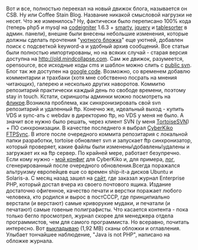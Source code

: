 Вот и все, полностью переехал на новый движок блога, называется он CSB. Ну или Coffee Stain Blog. Название никакой смысловой нагрузки не несет. Что же изменилось? Ну, фактически было переписано 100% кода (теперь php5 и mysql на <a href="http://codeigniter.com/">codeigniter</a> 1.6.3 + <a href="http://www.smarty.net/">smarty</a>, <a href="http://jquery.com">jquery</a> и <a href="http://tablesorter.com">tablesorter</a> в админ. панели), внешне были внесены небольшие изменения, которые должны сделать прочтения "<a href="http://lurkmore.ru/Блог">уютного бложка</a>" еще уютней, добавлен поиск с подсветкой keyword-а и удобный архив сообщений. Все статьи были полностью импортированы, но на всяких случай - старая версия доступна на <a href="http://old.mindcollapse.com">http://old.mindcollapse.com</a>. Сам же движок, разумеется, opensource, все исходные коды cms и шаблон&nbsp;можно слить с <a href="http://coffe-stain-blog.googlecode.com/svn/trunk/">public svn</a>. Блог так же доступен на <a href="http://code.google.com/p/coffe-stain-blog/">google code</a>. Возможно, со временем добавлю комментарии и трахбаки (хотя мне собственно посрать на мнения читающих), галерею и несколько других наворотов. Коммитю репозитарий практически каждый день по свободе времени, поэтому stay in touch. Кстати, скриншоты админки можно посмотреть на <a href="http://www.flickr.com/photos/28439677@N08/sets/72157606046389406/">фликре</a>.Возникла проблема, как синхронизировать свой svn репозитарий и удаленный ftp. Конечно же, идеальный выход - купить VDS и sync-ать с webdav в директорию ftp, но VDS у меня не было. А значит все нужно было решать, через клиент SVN (у меня <a href="http://tortoisesvn.tigris.org/">TortoiseSVN</a>) + ПО синхронизации. В качестве последнего я выбрал <a href="http://www.cyberkiko.com/FTPSync.aspx">CyberKiko FTPSync</a>. В итоге после очередного коммита репозитария с локальной папки разработки, tortoise обновляет svn и запускает ftp синхронизатор, который проверяет, какие файлы были изменены\добавлены\удалены и загружает их на ftp сервер. По крайней мере, работает безупречно. Если кому нужно - <a href="/media/etc/svn2ftp.ini">мой конфиг</a> для CyberKiko и, для примера, <a href="/media/etc/ftpsync-svn2ftp-20080708091726.log">лог</a>, сгенерированный после очередного обновления.Всегда поражался альтруизму европейцев еше со времен ship-it-а дисков Ubuntu и Solaris-а. С месяц назад зашел на <a href="http://it-republik.de/php/enterprisephp/">сайт</a>, где заказал журнал Enterprise PHP, который достал вчера из своего почтового ящика. Издание достаточно офигенное, качество печати и верстки поражает любого человека, кто родился и вырос в постСССР, где принципиально верстали (и верстают) самые криворукие мудаки, и печатали (и печатают) самые говеные полиграфисты. Что касается контента - пока только бегло просмотрел, журнал скорее для менеджера отдела программистов, чем для самого программиста. Но всеравно, почитать интересно. Вот <a href="/media/etc/PHP/enterprise_php.zip">выкладываю</a> (1,92 MB) сканы обложки и оглавления. Улыбает тончайшее наблюдение, "Java is not PHP", написано на обложке журнала.